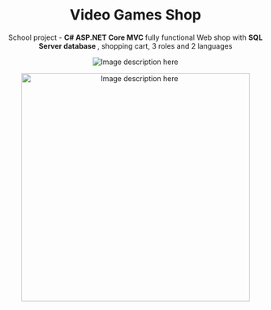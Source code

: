 <h1 align="center">Video Games Shop</h1>

<p align="center">
  School project - <strong> C# ASP.NET Core MVC </strong> fully functional Web shop with <strong>  SQL Server database </strong>, shopping cart, 3 roles and 2 languages
</p>

<p align="center">
  <img src="https://github.com/mekicnikola/VideoGamesShop/assets/102312978/dabe4fd0-5713-45f0-85c3-c7f384f06f52" alt="Image description here">
</p>

<p align="center">
  <img style="height: 450px; width:auto" src="https://github.com/mekicnikola/VideoGamesShop/assets/102312978/9b2d2ba4-843c-4e5f-a547-6df46c6b1a1f" alt="Image description here">
</p>
